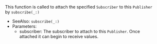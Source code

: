 This function is called to attach the specified `Subscriber` to this `Publisher` by `subscribe(_:)`

- SeeAlso: `subscribe(_:)`
- Parameters:
  - subscriber: The subscriber to attach to this `Publisher`. Once attached it can begin to receive values.